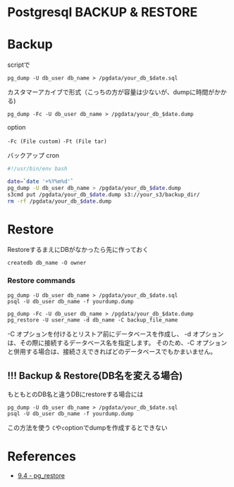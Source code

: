 Postgresql BACKUP & RESTORE
============================

# Backup

scriptで

`pg_dump -U db_user db_name > /pgdata/your_db_$date.sql`


カスタマーアカイブで形式（こっちの方が容量は少ないが、dumpに時間がかかる)

`pg_dump -Fc -U db_user db_name > /pgdata/your_db_$date.dump`

option

`-Fc (File custom)`
`-Ft (File tar)`


バックアップ cron

```sh
#!/usr/bin/env bash

date=`date '+%Y%m%d'`
pg_dump -U db_user db_name > /pgdata/your_db_$date.dump
s3cmd put /pgdata/your_db_$date.dump s3://your_s3/backup_dir/
rm -rf /pgdata/your_db_$date.dump
```

# Restore

RestoreするまえにDBがなかったら先に作っておく

`createdb db_name -O owner`

### Restore commands

```
pg_dump -U db_user db_name > /pgdata/your_db_$date.sql
psql -U db_user db_name -f yourdump.dump
```

```
pg_dump -Fc -U db_user db_name > /pgdata/your_db_$date.dump
pg_restore -U user_name -d db_name -C backup_file_name
```

-C オプションを付けるとリストア前にデータベースを作成し、
-d オプションは、その際に接続するデータベース名を指定します。
そのため、-C オプションと併用する場合は、接続さえできればどのデータベースでもかまいません。


## !!! Backup & Restore(DB名を変える場合)

もともとのDB名と違うDBにrestoreする場合には

```
pg_dump -U db_user db_name > /pgdata/your_db_$date.sql
psql -U db_user db_name -f yourdump.dump
```
この方法を使う `C`や`c`optionでdumpを作成するとできない

# References

+ [9.4 - pg_restore](https://www.postgresql.jp/document/9.4/html/app-pgrestore.html)
